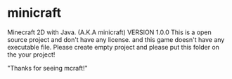 # minicraft
Minecraft 2D with Java. (A.K.A minicraft)
VERSION 1.0.0
This is a open source project and don't have any license.
and this game doesn't have any executable file.
Please create empty project and please put this folder on the your project!

"Thanks for seeing mcraft!"
